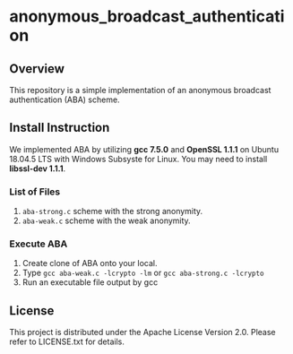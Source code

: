 # anonymous_broadcast_authentication

## Overview
This repository is a simple implementation of an anonymous broadcast authentication (ABA) scheme. 

## Install Instruction
We implemented ABA by utilizing **gcc 7.5.0** and **OpenSSL 1.1.1** on Ubuntu 18.04.5 LTS with Windows Subsyste for Linux. 
You may need to install **libssl-dev 1.1.1**. 

### List of Files
1. `aba-strong.c` scheme with the strong anonymity. 
2. `aba-weak.c` scheme with the weak anonymity. 

### Execute ABA
1. Create clone of ABA onto your local.
2. Type `gcc aba-weak.c -lcrypto -lm` or `gcc aba-strong.c -lcrypto`
3. Run an executable file output by gcc

## License
This project is distributed under the Apache License Version 2.0. Please refer to LICENSE.txt for details.
